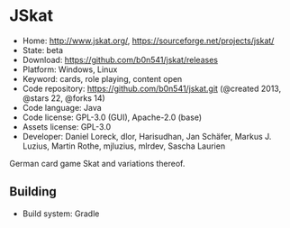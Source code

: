 # JSkat

- Home: http://www.jskat.org/, https://sourceforge.net/projects/jskat/
- State: beta
- Download: https://github.com/b0n541/jskat/releases
- Platform: Windows, Linux
- Keyword: cards, role playing, content open
- Code repository: https://github.com/b0n541/jskat.git (@created 2013, @stars 22, @forks 14)
- Code language: Java
- Code license: GPL-3.0 (GUI), Apache-2.0 (base)
- Assets license: GPL-3.0
- Developer: Daniel Loreck, dlor, Harisudhan, Jan Schäfer, Markus J. Luzius, Martin Rothe, mjluzius, mlrdev, Sascha Laurien

German card game Skat and variations thereof.

## Building

- Build system: Gradle
